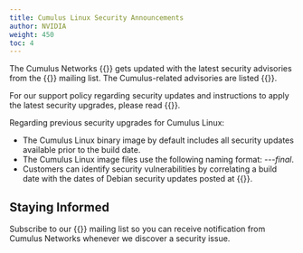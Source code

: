 ```yaml
---
title: Cumulus Linux Security Announcements
author: NVIDIA
weight: 450
toc: 4
---
```


The Cumulus Networks {{<exlink url="http://apt.cumulusnetworks.com/repo" text="code repository">}} gets updated with the latest security advisories from the {{<exlink url="https://lists.debian.org/debian-security-announce/" text="debian-security-announce">}} mailing list. The Cumulus-related advisories are listed {{<link url="Security-Issues-and-Announcements" text="here">}}.

For our support policy regarding security updates and instructions to apply the latest security upgrades, please read {{<link url="Security-Responses-and-Updates" text="this article">}}.

Regarding previous security upgrades for Cumulus Linux:

- The Cumulus Linux binary image by default includes all security updates available prior to the build date.
- The Cumulus Linux image files use the following naming format: *---final*.
- Customers can identify security vulnerabilities by correlating a build date with the dates of Debian security updates posted at {{<exlink url="http://www.debian.org/security/" text="www.debian.org/security/">}}.

## Staying Informed

Subscribe to our {{<exlink url="https://lists.cumulusnetworks.com/listinfo/cumulus-security-announce" text="security announcements">}} mailing list so you can receive notification from Cumulus Networks whenever we discover a security issue.
